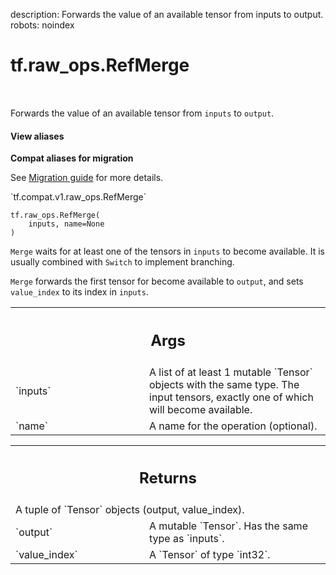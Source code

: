 description: Forwards the value of an available tensor from inputs to output.
robots: noindex

# tf.raw_ops.RefMerge

<!-- Insert buttons and diff -->

<table class="tfo-notebook-buttons tfo-api nocontent" align="left">

</table>



Forwards the value of an available tensor from `inputs` to `output`.

<section class="expandable">
  <h4 class="showalways">View aliases</h4>
  <p>
<b>Compat aliases for migration</b>
<p>See
<a href="https://www.tensorflow.org/guide/migrate">Migration guide</a> for
more details.</p>
<p>`tf.compat.v1.raw_ops.RefMerge`</p>
</p>
</section>

<pre class="devsite-click-to-copy prettyprint lang-py tfo-signature-link">
<code>tf.raw_ops.RefMerge(
    inputs, name=None
)
</code></pre>



<!-- Placeholder for "Used in" -->

`Merge` waits for at least one of the tensors in `inputs` to become available.
It is usually combined with `Switch` to implement branching.

`Merge` forwards the first tensor for become available to `output`, and sets
`value_index` to its index in `inputs`.

<!-- Tabular view -->
 <table class="responsive fixed orange">
<colgroup><col width="214px"><col></colgroup>
<tr><th colspan="2"><h2 class="add-link">Args</h2></th></tr>

<tr>
<td>
`inputs`
</td>
<td>
A list of at least 1 mutable `Tensor` objects with the same type.
The input tensors, exactly one of which will become available.
</td>
</tr><tr>
<td>
`name`
</td>
<td>
A name for the operation (optional).
</td>
</tr>
</table>



<!-- Tabular view -->
 <table class="responsive fixed orange">
<colgroup><col width="214px"><col></colgroup>
<tr><th colspan="2"><h2 class="add-link">Returns</h2></th></tr>
<tr class="alt">
<td colspan="2">
A tuple of `Tensor` objects (output, value_index).
</td>
</tr>
<tr>
<td>
`output`
</td>
<td>
A mutable `Tensor`. Has the same type as `inputs`.
</td>
</tr><tr>
<td>
`value_index`
</td>
<td>
A `Tensor` of type `int32`.
</td>
</tr>
</table>

